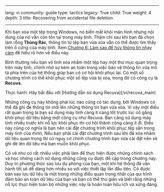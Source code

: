 

---

lang: vi
community: guide
type: tactics
legacy: True
child: True
weight: 4
depth: 3
title: Recovering from accidental file deletion

---

Khi bạn xóa một tệp trong Windows, nó biến mất khỏi màn hình nhưng nội dung của nó vẫn còn tồn tại trong máy tính. Thậm chí sau khi bạn đã chọn làm rỗng **Thùng Rác**, thông tin từ tệp bạn vừa xóa vẫn có thể được tìm thấy trên ổ cứng của máy tính.  Xem [Chương 6: Làm sao để hủy thông tin nhạy cảm](/vi/chuong-6) để hiểu rõ hơn về điều này.

Bình thường nếu bạn vô tình xóa nhầm một tệp hay một thư mục quan trọng trên máy tính, chính nhờ sự kém an toàn trong việc bảo vệ thông tin vừa mô tả phía trên của hệ thống giúp bạn có cơ hội khôi phục lại. Có một số chương trình có thể khôi phục một số tệp vừa bị xóa, trong đó có công cụ là **Recuva**.

<div class="getstarted" markdown="1">Thực hành: Hãy bắt đầu với [Hướng dẫn sử dụng Recuva](/vi/recuva_main)</div>

Những công cụ này không phải lúc nào cũng có tác dụng, bởi Windows có thể đã ghi đè thông tin mới lên những thông tin bạn vừa xóa. Vì vậy một điều rất quan trọng là bạn sử dụng máy tính càng ít càng tốt trước lúc cố gắng khôi phục dữ liệu bằng một công cụ như Recuva. Bạn càng sử dụng máy tính nhiều trước khi nỗ lực khôi phục thì cơ hội thành công càng ít đi. Điều này cũng có nghĩa là bạn nên cài đặt chương trình khôi phục tệp sẵn trong máy tính của mình, Nếu bạn phải cài đặt chương trình sau khi đã xóa nhầm dữ liệu quan trọng thì có nguy cơ chính chương trình bạn vừa cài đặt nên sẽ ghi đè lên dữ liệu mà bạn muốn khôi phục.

Có vẻ như có rất nhiều việc phải làm để thực hiện được những chính sách và học những cách sử dụng những công cụ được đề cập trong chương này. Duy trì phương thức sao lưu dự phòng của bạn, một khi hệ thống đã vận hành tốt sẽ dễ dàng hơn nhiều so với việc thiết lập lần đầu tiên. Có được bản sao lưu dữ liệu là một trong những điều quan trọng nhất của qui trình đảm bảo an toàn dữ liệu của bạn và bạn có thể thư giãn và biết rằng những nỗ lực thực hiện toàn bộ những việc này là hoàn toàn hữu ích và xứng đáng.

